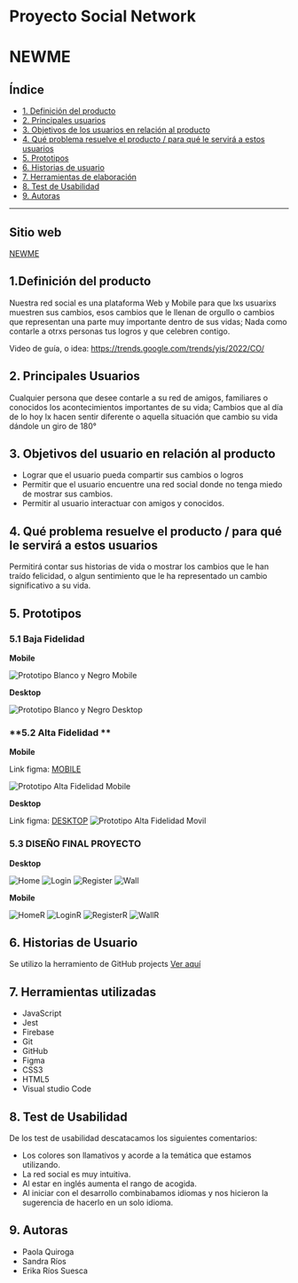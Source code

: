 # Proyecto Social Network
# **NEWME**

## Índice

* [1. Definición del producto](#1-definición-del-producto)
* [2. Principales usuarios](#2-princiaples-usuarios)
* [3. Objetivos de los usuarios en relación al producto](#3-objetivos-producto)
* [4. Qué problema resuelve el producto / para qué le servirá a estos usuarios](#4-problemas-resuelve)
* [5. Prototipos](#5-prototipos)
* [6. Historias de usuario](#6-Historias-de-usuario)
* [7. Herramientas de elaboración](#7-Herramientas-de-elaboración)
* [8. Test de Usabilidad](#8-Test-de-usabilidad)
* [9. Autoras](#9-Autoras)


***

## **Sitio web** 

[NEWME](https://social-network-009.netlify.app/)

## **1.Definición del producto**

Nuestra red social es una plataforma Web y Mobile para que lxs usuarixs muestren sus cambios, esos cambios que le llenan de orgullo o cambios que representan una parte muy importante dentro de sus vidas; Nada como contarle a otrxs personas tus logros y que celebren contigo.

Video de guía, o idea: https://trends.google.com/trends/yis/2022/CO/

## **2. Principales Usuarios**

Cualquier persona que desee contarle a su red de amigos, familiares o conocidos los acontecimientos importantes de su vida; Cambios que al día de lo hoy lx hacen sentir diferente o aquella situación que cambio su vida dándole un giro de 180°

## **3. Objetivos del usuario en relación al producto**

- Lograr que el usuario pueda compartir sus cambios o logros
- Permitir que el usuario encuentre una red social donde no tenga miedo de mostrar sus cambios.
- Permitir al usuario interactuar con amigos y conocidos.

## **4. Qué problema resuelve el producto / para qué le servirá a estos usuarios**

Permitirá contar sus historias de vida o mostrar los cambios que le han traído felicidad, o algun sentimiento que le ha representado un cambio significativo a su vida.

## **5. Prototipos**

### **5.1 Baja Fidelidad**

 **Mobile**

![Prototipo Blanco y Negro Mobile](./src/img/prototipoBajaFidelidad0.1.jpeg)

**Desktop**

![Prototipo Blanco y Negro Desktop](./src/img/PrototipoBajaFedelidad0.2.jpeg)


### **5.2 Alta Fidelidad **

 **Mobile**

Link figma: [MOBILE](https://www.figma.com/proto/EMobDkb3y8fidc9gCxUdXJ/Untitled?node-id=8%3A2&scaling=scale-down&page-id=0%3A1&starting-point-node-id=8%3A2)

![Prototipo Alta Fidelidad Mobile](./src/img/PrototipoAltaFidelidad0.1.png)

**Desktop**

Link figma: [DESKTOP](https://www.figma.com/proto/EMobDkb3y8fidc9gCxUdXJ/Untitled?node-id=49%3A69&scaling=scale-down&page-id=49%3A70&starting-point-node-id=49%3A69
)
![Prototipo Alta Fidelidad Movil](./src/img/PrototipoAltaFidelidad0.2.png)


### **5.3 DISEÑO FINAL PROYECTO**

**Desktop**

![Home](./src/img/Home.png)
![Login](./src/img/Login.png)
![Register](./src/img/Register.png)
![Wall](./src/img/Wall.png)

**Mobile**

![HomeR](./src/img/HomeR.png)
![LoginR](./src/img/LoginR.png)
![RegisterR](./src/img/RegisterR.png)
![WallR](./src/img/WallR.png)

## **6. Historias de Usuario**

Se utilizo la herramiento de GitHub projects [Ver aquí](https://github.com/users/PQ2505/projects/2) 

## **7. Herramientas utilizadas**

- JavaScript
- Jest
- Firebase
- Git 
- GitHub
- Figma
- CSS3
- HTML5
- Visual studio Code


## **8. Test de Usabilidad**

De los test de usabilidad descatacamos los siguientes comentarios:

- Los colores son llamativos y acorde a la temática que estamos utilizando.
- La red social es muy intuitiva.
- Al estar en inglés aumenta el rango de acogida.
- Al iniciar con el desarrollo combinabamos idiomas y nos hicieron la sugerencia de hacerlo en un solo idioma.

## **9. Autoras**

- Paola Quiroga
- Sandra Ríos
- Erika Ríos Suesca


